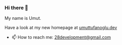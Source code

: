 ### Hi there 👋

My name is Umut.

Have a look at my new homepage at [umuttufanoglu.dev](https://umuttufanoglu.dev/)

- 📫 How to reach me: 28development@gmail.com
